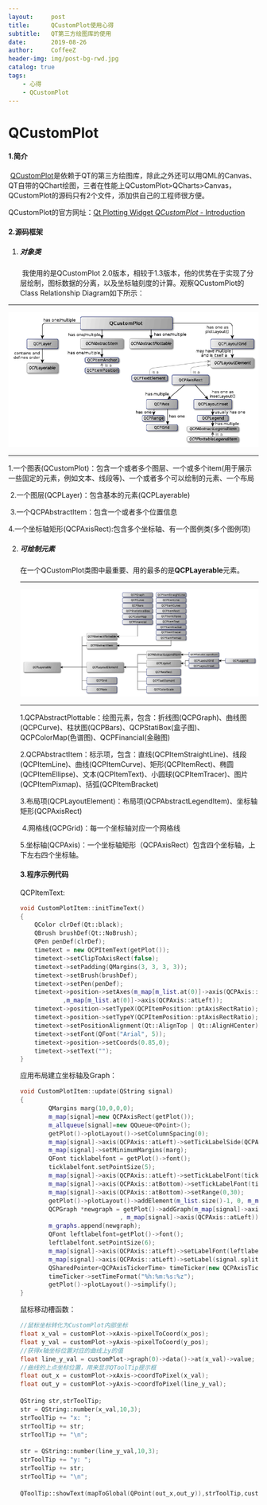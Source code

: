 ```yaml
---
layout:     post
title:      QCustomPlot使用心得
subtitle:   QT第三方绘图库的使用
date:       2019-08-26
author:     CoffeeZ
header-img: img/post-bg-rwd.jpg
catalog: true
tags:
    - 心得
    - QCustomPlot
---
```


# QCustomPlot

#### 1.简介

​	[QCustomPlot](https://www.qcustomplot.com/)是依赖于QT的第三方绘图库，除此之外还可以用QML的Canvas、QT自带的QChart绘图，三者在性能上QCustomPlot>QCharts>Canvas，QCustomPlot的源码只有2个文件，添加供自己的工程师很方便。

QCustomPlot的官方网址：[Qt Plotting Widget *QCustomPlot* - Introduction](https://www.qcustomplot.com/ )

#### 2.源码框架

1. ##### 对象类

   ​	我使用的是QCustomPlot 2.0版本，相较于1.3版本，他的优势在于实现了分层绘制，图标数据的分离，以及坐标轴刻度的计算。观察QCustomPlot的Class Relationship Diagram如下所示：

------

![class relationship](https://raw.githubusercontent.com/zxcyoung/zxcyoung.github.io/master/img/RelationOverview.png)

------

​		1.一个图表(QCustomPlot)：包含一个或者多个图层、一个或多个item(用于展示一些固定的元素，例如文本、线段等)、一个或者多个可以绘制的元素、一个布局

​		2.一个图层(QCPLayer)：包含基本的元素(QCPLayerable)

​		3.一个QCPAbstractItem：包含一个或者多个位置信息

​		4.一个坐标轴矩形(QCPAxisRect):包含多个坐标轴、有一个图例类(多个图例项)

2. ##### 可绘制元素

   ​	在一个QCustomPlot类图中最重要、用的最多的是**QCPLayerable**元素。

   ------

   ![](https://raw.githubusercontent.com/zxcyoung/zxcyoung.github.io/master/img/InheritanceOverview.png)

   ------

   ​	1.QCPAbstractPlottable：绘图元素，包含：折线图(QCPGraph)、曲线图(QCPCurve)、柱状图(QCPBars)、QCPStatiBox(盒子图)、QCPColorMap(色谱图)、QCPFinancial(金融图)

   ​	2.QCPAbstractItem：标示项，包含：直线(QCPItemStraightLine)、线段(QCPItemLine)、曲线(QCPItemCurve)、矩形(QCPItemRect)、椭圆(QCPItemEllipse)、文本(QCPItemText)、小圆球(QCPItemTracer)、图片(QCPItemPixmap)、括弧(QCPItemBracket)

   ​	3.布局项(QCPLayoutElement)：布局项(QCPAbstractLegendItem)、坐标轴矩形(QCPAxisRect)

   ​	4.网格线(QCPGrid)：每一个坐标轴对应一个网格线

   ​	5.坐标轴(QCPAxis)：一个坐标轴矩形（QCPAxisRect）包含四个坐标轴，上下左右四个坐标轴。

   #### 3.程序示例代码

   QCPItemText:

   ```c++
   void CustomPlotItem::initTimeText()
   {
       QColor clrDef(Qt::black);
       QBrush brushDef(Qt::NoBrush);
       QPen penDef(clrDef);
       timetext = new QCPItemText(getPlot());
       timetext->setClipToAxisRect(false);
       timetext->setPadding(QMargins(3, 3, 3, 3));
       timetext->setBrush(brushDef);
       timetext->setPen(penDef);
       timetext->position->setAxes(m_map[m_list.at(0)]->axis(QCPAxis::atBottom)
               ,m_map[m_list.at(0)]->axis(QCPAxis::atLeft));
       timetext->position->setTypeX(QCPItemPosition::ptAxisRectRatio);
       timetext->position->setTypeY(QCPItemPosition::ptAxisRectRatio);
       timetext->setPositionAlignment(Qt::AlignTop | Qt::AlignHCenter);
       timetext->setFont(QFont("Arial", 5));
       timetext->position->setCoords(0.85,0);
       timetext->setText("");
   }
   ```

   应用布局建立坐标轴及Graph：

   ```c++
   void CustomPlotItem::update(QString signal)
   {
           QMargins marg(10,0,0,0);
           m_map[signal]=new QCPAxisRect(getPlot());
           m_allqueue[signal]=new QQueue<QPoint>();
           getPlot()->plotLayout()->setColumnSpacing(0);
           m_map[signal]->axis(QCPAxis::atLeft)->setTickLabelSide(QCPAxis::lsInside);
           m_map[signal]->setMinimumMargins(marg);
           QFont ticklabelfont = getPlot()->font();
           ticklabelfont.setPointSize(5);
           m_map[signal]->axis(QCPAxis::atLeft)->setTickLabelFont(ticklabelfont);
           m_map[signal]->axis(QCPAxis::atBottom)->setTickLabelFont(ticklabelfont);
           m_map[signal]->axis(QCPAxis::atBottom)->setRange(0,30);
           getPlot()->plotLayout()->addElement(m_list.size()-1, 0, m_map[signal]);
           QCPGraph *newgraph = getPlot()->addGraph(m_map[signal]->axis(QCPAxis::atBottom)
                               , m_map[signal]->axis(QCPAxis::atLeft));
           m_graphs.append(newgraph);
           QFont leftlabelfont=getPlot()->font();
           leftlabelfont.setPointSize(6);
           m_map[signal]->axis(QCPAxis::atLeft)->setLabelFont(leftlabelfont);
           m_map[signal]->axis(QCPAxis::atLeft)->setLabel(signal.split(":").at(0));
           QSharedPointer<QCPAxisTickerTime> timeTicker(new QCPAxisTickerTime);
           timeTicker->setTimeFormat("%h:%m:%s:%z");
           getPlot()->plotLayout()->simplify();
   }
   ```

   鼠标移动槽函数：

   ```c++
   //鼠标坐标转化为CustomPlot内部坐标
   float x_val = customPlot->xAxis->pixelToCoord(x_pos);
   float y_val = customPlot->yAxis->pixelToCoord(y_pos);
   //获得x轴坐标位置对应的曲线上y的值
   float line_y_val = customPlot->graph(0)->data()->at(x_val)->value;
   //曲线的上点坐标位置，用来显示QToolTip提示框
   float out_x = customPlot->xAxis->coordToPixel(x_val);
   float out_y = customPlot->yAxis->coordToPixel(line_y_val);
    
   QString str,strToolTip;
   str = QString::number(x_val,10,3);
   strToolTip += "x: ";
   strToolTip += str;
   strToolTip += "\n";
    
   str = QString::number(line_y_val,10,3);
   strToolTip += "y: ";
   strToolTip += str;
   strToolTip += "\n";
    
   QToolTip::showText(mapToGlobal(QPoint(out_x,out_y)),strToolTip,customPlot);
   ```


